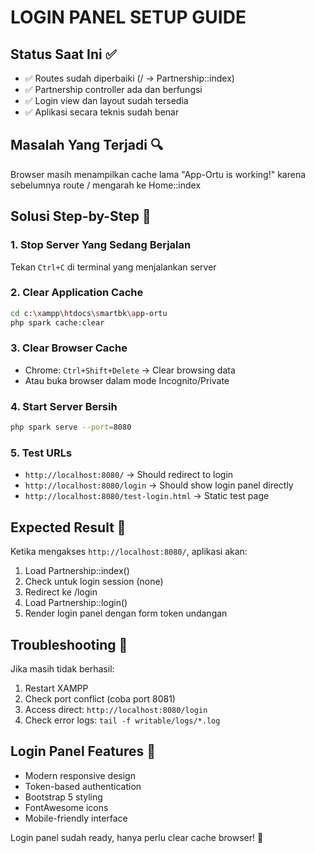 # LOGIN PANEL SETUP GUIDE

## Status Saat Ini ✅
- ✅ Routes sudah diperbaiki (/ -> Partnership::index)
- ✅ Partnership controller ada dan berfungsi  
- ✅ Login view dan layout sudah tersedia
- ✅ Aplikasi secara teknis sudah benar

## Masalah Yang Terjadi 🔍
Browser masih menampilkan cache lama "App-Ortu is working!" 
karena sebelumnya route / mengarah ke Home::index

## Solusi Step-by-Step 🚀

### 1. Stop Server Yang Sedang Berjalan
Tekan `Ctrl+C` di terminal yang menjalankan server

### 2. Clear Application Cache
```bash
cd c:\xampp\htdocs\smartbk\app-ortu
php spark cache:clear
```

### 3. Clear Browser Cache
- Chrome: `Ctrl+Shift+Delete` -> Clear browsing data
- Atau buka browser dalam mode Incognito/Private

### 4. Start Server Bersih
```bash
php spark serve --port=8080
```

### 5. Test URLs
- `http://localhost:8080/` -> Should redirect to login
- `http://localhost:8080/login` -> Should show login panel directly
- `http://localhost:8080/test-login.html` -> Static test page

## Expected Result 🎯
Ketika mengakses `http://localhost:8080/`, aplikasi akan:
1. Load Partnership::index()
2. Check untuk login session (none)
3. Redirect ke /login
4. Load Partnership::login()
5. Render login panel dengan form token undangan

## Troubleshooting 🔧
Jika masih tidak berhasil:
1. Restart XAMPP
2. Check port conflict (coba port 8081)
3. Access direct: `http://localhost:8080/login`
4. Check error logs: `tail -f writable/logs/*.log`

## Login Panel Features 🎨
- Modern responsive design
- Token-based authentication
- Bootstrap 5 styling
- FontAwesome icons
- Mobile-friendly interface

Login panel sudah ready, hanya perlu clear cache browser! 🎉
